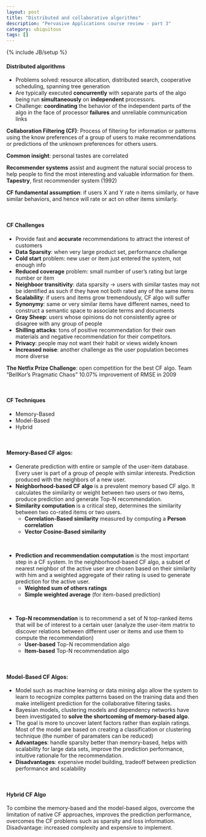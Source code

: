 ```yaml
---
layout: post
title: "Distributed and collaborative algorithms"
description: "Pervasive Applications course review - part 3"
category: ubiquitous
tags: []
---
```

{% include JB/setup %}

####	Distributed algorithms
* Problems solved: resource allocation, distributed search, cooperative scheduling, spanning tree generation
* Are typically executed **concurrently** with separate parts of the algo being run **simultaneously** on **independent** processors.
* Challenge: **coordinating** the behavior of the independent parts of the algo in the face of processor **failures** and unreliable communication links

**Collaboration Filtering (CF)**: Process of filtering for information or patterns using the know preferences of a group of users to make recommendations or predictions of the unknown preferences for others users.

**Common insight**: personal tastes are correlated

**Recommender systems** assist and augment the natural social process to help people to find the most interesting and valuable information for them. **Tapestry**, first recommender system (1992)

**CF fundamental assumption**: if users X and Y rate n items similarly, or have similar behaviors, and hence will rate or act on other items similarly.

<br/>

#### CF Challenges
* Provide fast and **accurate** recommendations to attract the interest of customers
* **Data Sparsity**: when very large product set, performance challenge
* **Cold start** problem: new user or item just entered the system, not enough info
* **Reduced coverage** problem: small number of user’s rating but large number or item 
* **Neighboor transitivity**: data sparsity -> users with similar tastes may not be identified as such if they have not both rated any of the same items
* **Scalability**: if users and items grow tremendously, CF algo will suffer
* **Synonymy**: same or very similar items have different names, need to construct a semantic space to associate terms and documents
* **Gray Sheep**: users whose opinions do not consistently  agree or disagree with any group of people
* **Shilling attacks**: tons of positive recommendation for their own materials and negative recommendation for their competitors.
* **Privacy**: people may not want their habit or views widely known
* **Increased noise**: another challenge as the user population becomes more diverse

**The Netfix Prize Challenge**: open competition for the best CF algo. Team “BellKor’s Pragmatic Chaos” 10.07% improvement of RMSE in 2009

<br/>

#### CF Techniques
* Memory-Based
* Model-Based
* Hybrid 

<br/>

#### Memory-Based CF algos:
* Generate prediction with entire or sample of the user-item database. Every user is part of a group of people with similar interests. Prediction produced with the neighbors of a new user. 
* **Neighborhood-based CF algo** is a prevalent memory based CF algo. It calculates the similarity or weight between two users or two items, produce prediction and generate Top-N recommendation.
* **Similarity computation** is a critical step, determines the similarity between two co-rated items or two users.
	- **Correlation-Based similarity** measured by computing a **Person correlation**
	- **Vector Cosine-Based similarity** 

<br/>

* **Prediction and recommendation computation** is the most important step in a CF system. In the neighborhood-based CF algo, a subset of nearest neighbor of the active user are chosen based on their similarity with him and a weighted aggregate of their rating is used to generate prediction for the active user.
	- **Weighted sum of others ratings**
	- **Simple weighted average** (for item-based prediction)

<br/>

* **Top-N recommendation** is to recommend a set of N top-ranked items that will be of interest to a certain user (analyze the user-item matrix to discover relations between different user or items and use them to compute the recommendation)
	- **User-based** Top-N recommendation algo
	- **Item-based** Top-N recommendation algo

<br/>

#### Model-Based CF Algos: 
* Model such as machine learning or data mining algo allow the system to learn to recognize complex patterns based on the training data and then make intelligent prediction for the collaborative filtering tasks. 
* Bayesian models, clustering models and dependency networks have been investigated to **solve the shortcoming of memory-based algo**.
* The goal is more to uncover latent factors rather than explain ratings. Most of the model are based on creating a classification or clustering technique (the number of paramaters can be reduced)
* **Advantages**: handle sparsity better than memory-based, helps with scalability for large data sets, improve the prediction performance, intuitive rationale for the recommendation.
* **Disadvantages**: expensive model building, tradeoff between prediction performance and scalability

<br/>

#### Hybrid CF Algo 
To combine the memory-based and the model-based algos, overcome the limitation of native CF approaches, improves the prediction performance, overcomes the CF problems such as sparsity and loss information. Disadvantage: increased complexity and expensive to implement.

